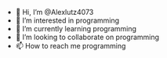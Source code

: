 - 👋 Hi, I’m @Alexlutz4073
- 👀 I’m interested in programming
- 🌱 I’m currently learning programming
- 💞️ I’m looking to collaborate on programming
- 📫 How to reach me programming

<!---
Alexlutz4073/Alexlutz4073 is a ✨ special ✨ repository because its `README.md` (this file) appears on your GitHub profile.
You can click the Preview link to take a look at your changes.
--->
